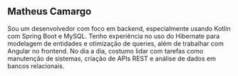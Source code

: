 ## Matheus Camargo
Sou um desenvolvedor com foco em backend, especialmente usando Kotlin com Spring Boot e MySQL.
Tenho experiência no uso do Hibernate para modelagem de entidades e otimização de queries,
além de trabalhar com Angular no frontend. No dia a dia, costumo lidar com tarefas como manutenção de sistemas,
criação de APIs REST e análise de dados em bancos relacionais.
